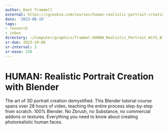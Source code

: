 ```yaml
---
author: Kent Trammell
external: https://cgcookie.com/courses/human-realistic-portrait-creation-with-blender
date: '2023-08-19'
tags:
- research
- inbox
directory: ~/Computer/graphics/Trammel-HUMAN_Realistic_Portrait_With_Blender/
sr-due: 2023-10-06
sr-interval: 3
sr-ease: 250
---
```


# HUMAN: Realistic Portrait Creation with Blender

The art of 3D portrait creation demystified. This Blender tutorial course spans
over 28 hours of video, teaching the entire process step-by-step from scratch.
100% Blender. No Zbrush, no Substance, no commercial addons or textures.
Everything you need to know about creating photorealistic human faces.
